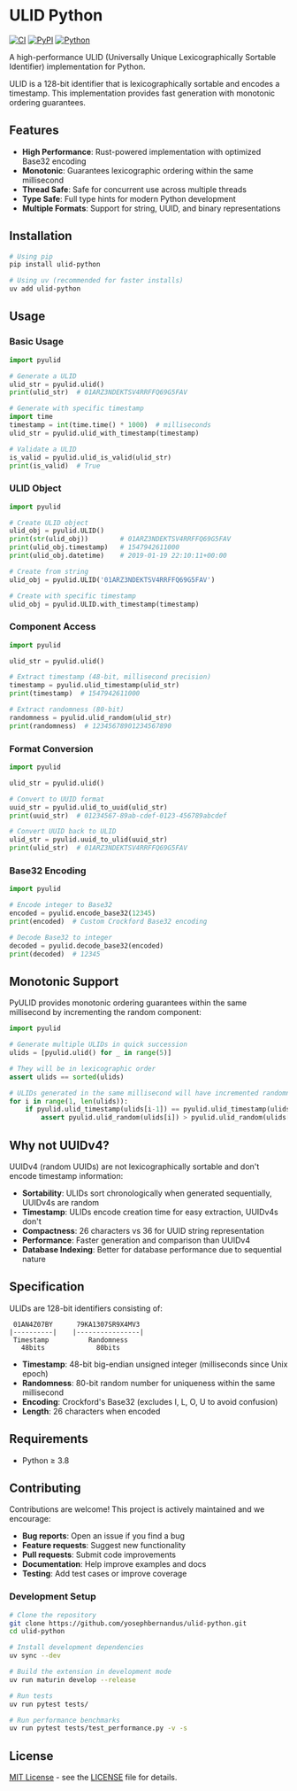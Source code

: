 # ULID Python

[![CI](https://github.com/yosephbernandus/ulid-python/workflows/CI/badge.svg)](https://github.com/yosephbernandus/ulid-python/actions)
[![PyPI](https://img.shields.io/pypi/v/ulid-python.svg)](https://pypi.org/project/ulid-python/)
[![Python](https://img.shields.io/pypi/pyversions/ulid-python.svg)](https://pypi.org/project/ulid-python/)

A high-performance ULID (Universally Unique Lexicographically Sortable Identifier) implementation for Python.

ULID is a 128-bit identifier that is lexicographically sortable and encodes a timestamp. This implementation provides fast generation with monotonic ordering guarantees.

## Features

- **High Performance**: Rust-powered implementation with optimized Base32 encoding
- **Monotonic**: Guarantees lexicographic ordering within the same millisecond
- **Thread Safe**: Safe for concurrent use across multiple threads
- **Type Safe**: Full type hints for modern Python development
- **Multiple Formats**: Support for string, UUID, and binary representations

## Installation

```bash
# Using pip
pip install ulid-python

# Using uv (recommended for faster installs)
uv add ulid-python
```

## Usage

### Basic Usage

```python
import pyulid

# Generate a ULID
ulid_str = pyulid.ulid()
print(ulid_str)  # 01ARZ3NDEKTSV4RRFFQ69G5FAV

# Generate with specific timestamp
import time
timestamp = int(time.time() * 1000)  # milliseconds
ulid_str = pyulid.ulid_with_timestamp(timestamp)

# Validate a ULID
is_valid = pyulid.ulid_is_valid(ulid_str)
print(is_valid)  # True
```

### ULID Object

```python
import pyulid

# Create ULID object
ulid_obj = pyulid.ULID()
print(str(ulid_obj))        # 01ARZ3NDEKTSV4RRFFQ69G5FAV
print(ulid_obj.timestamp)   # 1547942611000
print(ulid_obj.datetime)    # 2019-01-19 22:10:11+00:00

# Create from string
ulid_obj = pyulid.ULID('01ARZ3NDEKTSV4RRFFQ69G5FAV')

# Create with specific timestamp
ulid_obj = pyulid.ULID.with_timestamp(timestamp)
```

### Component Access

```python
import pyulid

ulid_str = pyulid.ulid()

# Extract timestamp (48-bit, millisecond precision)
timestamp = pyulid.ulid_timestamp(ulid_str)
print(timestamp)  # 1547942611000

# Extract randomness (80-bit)
randomness = pyulid.ulid_random(ulid_str)
print(randomness)  # 12345678901234567890
```

### Format Conversion

```python
import pyulid

ulid_str = pyulid.ulid()

# Convert to UUID format
uuid_str = pyulid.ulid_to_uuid(ulid_str)
print(uuid_str)  # 01234567-89ab-cdef-0123-456789abcdef

# Convert UUID back to ULID
ulid_str = pyulid.uuid_to_ulid(uuid_str)
print(ulid_str)  # 01ARZ3NDEKTSV4RRFFQ69G5FAV
```

### Base32 Encoding

```python
import pyulid

# Encode integer to Base32
encoded = pyulid.encode_base32(12345)
print(encoded)  # Custom Crockford Base32 encoding

# Decode Base32 to integer
decoded = pyulid.decode_base32(encoded)
print(decoded)  # 12345
```

## Monotonic Support

PyULID provides monotonic ordering guarantees within the same millisecond by incrementing the random component:

```python
import pyulid

# Generate multiple ULIDs in quick succession
ulids = [pyulid.ulid() for _ in range(5)]

# They will be in lexicographic order
assert ulids == sorted(ulids)

# ULIDs generated in the same millisecond will have incremented randomness
for i in range(1, len(ulids)):
    if pyulid.ulid_timestamp(ulids[i-1]) == pyulid.ulid_timestamp(ulids[i]):
        assert pyulid.ulid_random(ulids[i]) > pyulid.ulid_random(ulids[i-1])
```

## Why not UUIDv4?

UUIDv4 (random UUIDs) are not lexicographically sortable and don't encode timestamp information:

- **Sortability**: ULIDs sort chronologically when generated sequentially, UUIDv4s are random
- **Timestamp**: ULIDs encode creation time for easy extraction, UUIDv4s don't
- **Compactness**: 26 characters vs 36 for UUID string representation  
- **Performance**: Faster generation and comparison than UUIDv4
- **Database Indexing**: Better for database performance due to sequential nature

## Specification

ULIDs are 128-bit identifiers consisting of:

```
 01AN4Z07BY      79KA1307SR9X4MV3
|----------|    |----------------|
 Timestamp          Randomness
   48bits             80bits
```

- **Timestamp**: 48-bit big-endian unsigned integer (milliseconds since Unix epoch)
- **Randomness**: 80-bit random number for uniqueness within the same millisecond
- **Encoding**: Crockford's Base32 (excludes I, L, O, U to avoid confusion)
- **Length**: 26 characters when encoded

## Requirements

- Python ≥ 3.8

## Contributing

Contributions are welcome! This project is actively maintained and we encourage:

- **Bug reports**: Open an issue if you find a bug
- **Feature requests**: Suggest new functionality 
- **Pull requests**: Submit code improvements
- **Documentation**: Help improve examples and docs
- **Testing**: Add test cases or improve coverage

### Development Setup

```bash
# Clone the repository
git clone https://github.com/yosephbernandus/ulid-python.git
cd ulid-python

# Install development dependencies
uv sync --dev

# Build the extension in development mode
uv run maturin develop --release

# Run tests
uv run pytest tests/

# Run performance benchmarks
uv run pytest tests/test_performance.py -v -s
```

## License

[MIT License](LICENSE) - see the [LICENSE](LICENSE) file for details.
